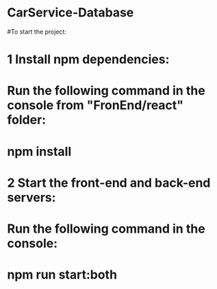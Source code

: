 # CarService-Database

#To start the project:

# 1 Install npm dependencies:
#  Run the following command in the console from "FronEnd/react" folder:
#    npm install

# 2 Start the front-end and back-end servers:
#  Run the following command in the console:
#    npm run start:both
